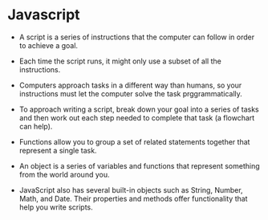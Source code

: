 # Javascript

* A  script is a series of instructions that the computer can follow in  order to achieve a goal. 

* Each time the script runs, it might only use a subset of all the instructions. 

* Computers approach tasks in a different way than humans, so your instructions must let the computer solve the task prggrammatically. 

* To approach writing a script, break down your goal into a series of tasks and then work out each step needed to complete that task (a flowchart can help). 

* Functions allow you to group a set of related statements together that represent a single task.

* An object is a series of variables and functions that represent something from the world around you. 

* JavaScript also has several built-in objects such as String, Number, Math, and Date. Their properties and methods offer functionality that help you write scripts. 
